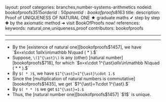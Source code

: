 layout: proof
categories: branches,number-systems-arithmetics
nodeid: bookofproofs$3515
orderid: 50
parentid: bookofproofs$8163
title: 
description:  Proof of UNIQUENESS OF NATURAL ONE &#9733; graduate maths &#10004; step by step &#10010; by the axiomatic method &#10140; visit BookOfProofs now!
references: 
keywords: natural,one,uniqueness,proof
contributors: bookofproofs

---


---

* By the [existence of natural one][bookofproofs$1457], we have `$x=x\cdot 1$` all `$x\in\mathbb N\quad ( * ).$`
* Suppose, `\(1^{\ast}\)` is any (other) [natural number][bookofproofs$718], for which `$x=x\cdot 1^{\ast}$` all `$x\in\mathbb N\quad ( * * ).$`
* By `$( * )$`, we have `$1^{\ast}=1^{\ast}\cdot 1.$`
* Since the [multiplication of natural numbers is commutative][bookofproofs$1435], we get `$1^{\ast}=1\cdot 1^{\ast}.$`
* By `$( * * )$` we get `$1^{\ast}=1.$`
* Thus, the [natural number one][bookofproofs$1457] `$1$` is unique.
